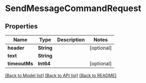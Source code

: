 # SendMessageCommandRequest

## Properties
Name | Type | Description | Notes
------------ | ------------- | ------------- | -------------
**header** | **String** |  | [optional] 
**text** | **String** |  | 
**timeoutMs** | **Int64** |  | [optional] 

[[Back to Model list]](../README.md#documentation-for-models) [[Back to API list]](../README.md#documentation-for-api-endpoints) [[Back to README]](../README.md)


